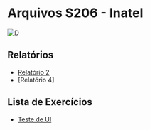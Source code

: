 # Arquivos S206 - Inatel

![D](https://i.imgur.com/ip2zER1.gif)

## Relatórios

- [Relatório 2](https://github.com/matheusvhs/S206/blob/df204872ea4d3860d166c78311023cf5ca565ff8/Testes%20-%20Cypress/cypress/e2e/Aula2/exemploAula2.cy.js)
- [Relatório 4]

## Lista de Exercícios

- [Teste de UI](https://github.com/matheusvhs/S206/tree/df204872ea4d3860d166c78311023cf5ca565ff8/Testes%20-%20Cypress/cypress/e2e/Lista%20-%20Teste%20de%20UI)
